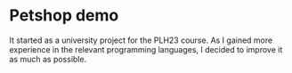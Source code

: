 # Petshop demo

It started as a university project for the PLH23 course. As I gained more experience in the relevant programming languages, I decided to improve it as much as possible.

